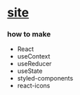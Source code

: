 # [site](https://ha-young.github.io/react-todolist/)

### how to make

 - React
 - useContext
 - useReducer
 - useState
 - styled-components
 - react-icons

